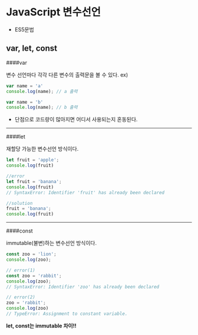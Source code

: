 # JavaScript 변수선언
- ES5문법

var, let, const
---
####var

변수 선언마다 각각 다른 변수의 출력문을 볼 수 있다.
ex)
```javascript
var name = 'a'
console.log(name); // a 출력

var name = 'b'
console.log(name); // b 출력
```

- 단점으로 코드량이 많아지면 어디서 사용되는지 혼동된다.
---
####let

재할당 가능한 변수선언 방식이다.
````javascript
let fruit = 'apple';
console.log(fruit)

//error
let fruit = 'banana';
console.log(fruit)
// SyntaxError: Identifier 'fruit' has already been declared

//solution
fruit = 'banana';
console.log(fruit)
````
---
####const

immutable(불변)하는 변수선언 방식이다.
````javascript
const zoo = 'lion';
console.log(zoo);

// error(1)
const zoo = 'rabbit';
console.log(zoo);
// SyntaxError: Identifier 'zoo' has already been declared

// error(2)
zoo = 'rabbit';
console.log(zoo)
// TypeError: Assignment to constant variable.
````

**let, const는 immutable 차이!!**
